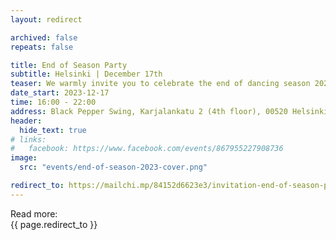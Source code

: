 ```yaml
---
layout: redirect

archived: false
repeats: false

title: End of Season Party
subtitle: Helsinki | December 17th
teaser: We warmly invite you to celebrate the end of dancing season 2023 with jolly good holiday vibes.
date_start: 2023-12-17
time: 16:00 - 22:00
address: Black Pepper Swing, Karjalankatu 2 (4th floor), 00520 Helsinki, Finland
header:
  hide_text: true
# links:
#   facebook: https://www.facebook.com/events/867955227908736
image:
  src: "events/end-of-season-2023-cover.png"

redirect_to: https://mailchi.mp/84152d6623e3/invitation-end-of-season-party-10th-of-december-13490482
---
```


Read more:  
{{ page.redirect_to }}
